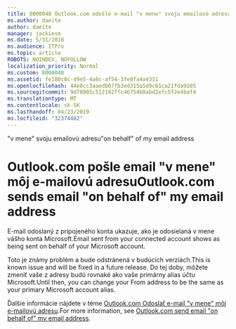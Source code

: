 ```yaml
---
title: 8000048 Outlook.com odošle e-mail "v mene" svoju emailovú adresu
ms.author: daeite
author: daeite
manager: jackiesm
ms.date: 5/31/2018
ms.audience: ITPro
ms.topic: article
ROBOTS: NOINDEX, NOFOLLOW
localization_priority: Normal
ms.custom: 8000048
ms.assetid: fe180c8c-d9e5-4a8c-af54-3fe8fa4a4331
ms.openlocfilehash: 44e8cc3aaedb07fb3ed315a5d9c81ca21fda9105
ms.sourcegitcommit: 9d78905c512192ffc4675468abd2efc5f2e4baf4
ms.translationtype: MT
ms.contentlocale: sk-SK
ms.lasthandoff: 04/23/2019
ms.locfileid: "32374482"
---
```

<span data-ttu-id="dd946-102">"v mene" svoju emailovú adresu</span><span class="sxs-lookup"><span data-stu-id="dd946-102">"on behalf" of my email address</span></span>

# <a name="outlookcom-sends-email-on-behalf-of-my-email-address"></a><span data-ttu-id="dd946-103">Outlook.com pošle email "v mene" môj e-mailovú adresu</span><span class="sxs-lookup"><span data-stu-id="dd946-103">Outlook.com sends email "on behalf of" my email address</span></span>

<span data-ttu-id="dd946-104">E-mail odoslaný z pripojeného konta ukazuje, ako je odosielaná v mene vášho konta Microsoft.</span><span class="sxs-lookup"><span data-stu-id="dd946-104">Email sent from your connected account shows as being sent on behalf of your Microsoft account.</span></span>
  
<span data-ttu-id="dd946-105">Toto je známy problém a bude odstránená v budúcich verziách.</span><span class="sxs-lookup"><span data-stu-id="dd946-105">This is known issue and will be fixed in a future release.</span></span> <span data-ttu-id="dd946-106">Do tej doby, môžete zmeniť vaše z adresy budú rovnaké ako vaše primárny alias účtu Microsoft.</span><span class="sxs-lookup"><span data-stu-id="dd946-106">Until then, you can change your From address to be the same as your primary Microsoft account alias.</span></span>
  
<span data-ttu-id="dd946-107">Ďalšie informácie nájdete v téme [Outlook.com Odoslať e-mail "v mene" môj e-mailovú adresu](https://go.microsoft.com/fwlink/p/?linkid=2001600&amp;clcid=0x409).</span><span class="sxs-lookup"><span data-stu-id="dd946-107">For more information, see [Outlook.com send email "on behalf of" my email address](https://go.microsoft.com/fwlink/p/?linkid=2001600&amp;clcid=0x409).</span></span>
  

